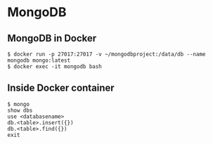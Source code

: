 # MongoDB

## MongoDB in Docker
```
$ docker run -p 27017:27017 -v ~/mongodbproject:/data/db --name mongodb mongo:latest
$ docker exec -it mongodb bash
```
## Inside Docker container
```
$ mongo
show dbs
use <databasename>
db.<table>.insert({})
db.<table>.find({})
exit
```